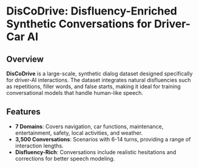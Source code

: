# DisCoDrive: Disfluency-Enriched Synthetic Conversations for Driver-Car AI

## Overview
**DisCoDrive** is a large-scale, synthetic dialog dataset designed specifically for driver-AI interactions. The dataset integrates natural disfluencies such as repetitions, filler words, and false starts, making it ideal for training conversational models that handle human-like speech.

## Features
- **7 Domains**: Covers navigation, car functions, maintenance, entertainment, safety, local activities, and weather.
- **3,500 Conversations**: Scenarios with 6-14 turns, providing a range of interaction lengths.
- **Disfluency-Rich**: Conversations include realistic hesitations and corrections for better speech modeling.
